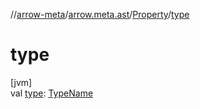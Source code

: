 //[arrow-meta](../../../index.md)/[arrow.meta.ast](../index.md)/[Property](index.md)/[type](type.md)

# type

[jvm]\
val [type](type.md): [TypeName](../-type-name/index.md)
